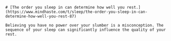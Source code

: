 
    # [The order you sleep in can determine how well you rest.](https://www.mindhaste.com/t/sleep/the-order-you-sleep-in-can-determine-how-well-you-rest-87)

    Believing you have no power over your slumber is a misconception. The sequence of your sleep can significantly influence the quality of your rest.
    